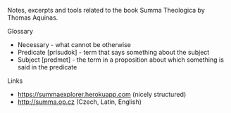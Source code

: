 Notes, excerpts and tools related to the book Summa Theologica by Thomas Aquinas.

Glossary

* Necessary - what cannot be otherwise
* Predicate [prísudok] - term that says something about the subject
* Subject [predmet] - the term in a proposition about which something is said in the predicate

Links

- https://summaexplorer.herokuapp.com (nicely structured)
- http://summa.op.cz (Czech, Latin, English)